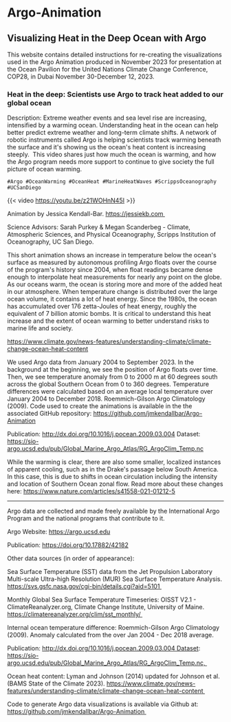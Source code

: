 # Argo-Animation

## Visualizing Heat in the Deep Ocean with Argo

This website contains detailed instructions for re-creating the visualizations used in the Argo Animation produced in November 2023 for presentation at the Ocean Pavilion for the United Nations Climate Change Conference, COP28, in Dubai November 30-December 12, 2023.

### Heat in the deep: Scientists use Argo to track heat added to our global ocean

Description: Extreme weather events and sea level rise are increasing, intensified by a warming ocean. Understanding heat in the ocean can help better predict extreme weather and long-term climate shifts. A network of robotic instruments called Argo is helping scientists track warming beneath the surface and it's showing us the ocean's heat content is increasing steeply.  This video shares just how much the ocean is warming, and how the Argo program needs more support to continue to give society the full picture of ocean warming. 

`#Argo #OceanWarming #OceanHeat #MarineHeatWaves #ScrippsOceanography #UCSanDiego`

{{< video https://youtu.be/z21WOHnN45I >}}

Animation by Jessica Kendall-Bar. https://jessiekb.com 

Science Advisors: Sarah Purkey & Megan Scanderbeg - Climate, Atmospheric Sciences, and Physical Oceanography, Scripps Institution of Oceanography, UC San Diego.

This short animation shows an increase in temperature below the ocean's surface as measured by autonomous profiling Argo floats over the course of the program's history since 2004, when float readings became dense enough to interpolate heat measurements for nearly any point on the globe. As our oceans warm, the ocean is storing more and more of the added heat in our atmosphere. When temperature change is distributed over the large ocean volume, it contains a lot of heat energy. Since the 1980s, the ocean has accumulated over 176 zetta-Joules of heat energy, roughly the equivalent of 7 billion atomic bombs. It is critical to understand this heat increase and the extent of ocean warming to better understand risks to marine life and society. 

https://www.climate.gov/news-features/understanding-climate/climate-change-ocean-heat-content 

We used Argo data from January 2004 to September 2023. In the background at the beginning, we see the position of Argo floats over time. Then, we see temperature anomaly from 0 to 2000 m at 60 degrees south across the global Southern Ocean from 0 to 360 degrees. Temperature differences were calculated based on an average local temperature over January 2004 to December 2018. Roemmich-GiIson Argo Climatology (2009). Code used to create the animations is available in the the associated GitHub repository: https://github.com/jmkendallbar/Argo-Animation

Publication: http://dx.doi.org/10.1016/j.pocean.2009.03.004 
Dataset: https://sio-argo.ucsd.edu/pub/Global_Marine_Argo_Atlas/RG_ArgoClim_Temp.nc

While the warming is clear, there are also some smaller, localized instances of apparent cooling, such as in the Drake's passage below South America. In this case, this is due to shifts in ocean circulation including the intensity and location of Southern Ocean zonal flow. Read more about these changes here: https://www.nature.com/articles/s41558-021-01212-5

----

Argo data are collected and made freely available by the International Argo Program and the national programs that contribute to it. 

Argo Website: https://argo.ucsd.edu

Publication: https://doi.org/10.17882/42182

Other data sources (in order of appearance):

Sea Surface Temperature (SST) data from the Jet Propulsion Laboratory Multi-scale Ultra-high Resolution (MUR) Sea Surface Temperature Analysis. https://svs.gsfc.nasa.gov/cgi-bin/details.cgi?aid=5101 

Monthly Global Sea Surface Temperature Timeseries: OISST V2.1 - ClimateReanalyzer.org, Climate Change Institute, University of Maine. https://climatereanalyzer.org/clim/sst_monthly/ 

Internal ocean temperature difference: Roemmich-GiIson Argo Climatology (2009). Anomaly calculated from the over Jan 2004 - Dec 2018 average. 

Publication: http://dx.doi.org/10.1016/j.pocean.2009.03.004 Dataset: https://sio-argo.ucsd.edu/pub/Global_Marine_Argo_Atlas/RG_ArgoClim_Temp.nc, 

Ocean heat content: Lyman and Johnson (2014) updated for Johnson et al. (BAMS State of the Climate 2023). https://www.climate.gov/news-features/understanding-climate/climate-change-ocean-heat-content 

Code to generate Argo data visualizations is available via Github at: https://github.com/jmkendallbar/Argo-Animation 